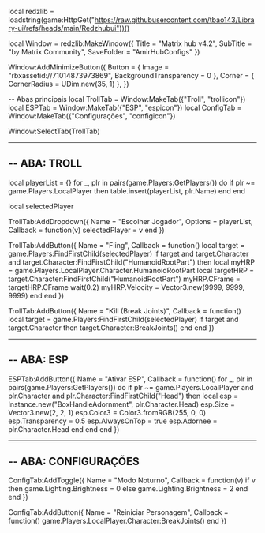 local redzlib = loadstring(game:HttpGet("https://raw.githubusercontent.com/tbao143/Library-ui/refs/heads/main/Redzhubui"))()

local Window = redzlib:MakeWindow({
    Title = "Matrix hub v4.2",
    SubTitle = "by Matrix Community",
    SaveFolder = "AmirHubConfigs"
})

Window:AddMinimizeButton({
    Button = { Image = "rbxassetid://71014873973869", BackgroundTransparency = 0 },
    Corner = { CornerRadius = UDim.new(35, 1) },
})

-- Abas principais
local TrollTab = Window:MakeTab({"Troll", "trollicon"})
local ESPTab = Window:MakeTab({"ESP", "espicon"})
local ConfigTab = Window:MakeTab({"Configurações", "configicon"})

Window:SelectTab(TrollTab)

------------------------------------------------------
-- ABA: TROLL
------------------------------------------------------
local playerList = {}
for _, plr in pairs(game.Players:GetPlayers()) do
    if plr ~= game.Players.LocalPlayer then
        table.insert(playerList, plr.Name)
    end
end

local selectedPlayer

TrollTab:AddDropdown({
    Name = "Escolher Jogador",
    Options = playerList,
    Callback = function(v)
        selectedPlayer = v
    end
})

TrollTab:AddButton({
    Name = "Fling",
    Callback = function()
        local target = game.Players:FindFirstChild(selectedPlayer)
        if target and target.Character and target.Character:FindFirstChild("HumanoidRootPart") then
            local myHRP = game.Players.LocalPlayer.Character.HumanoidRootPart
            local targetHRP = target.Character:FindFirstChild("HumanoidRootPart")
            myHRP.CFrame = targetHRP.CFrame
            wait(0.2)
            myHRP.Velocity = Vector3.new(9999, 9999, 9999)
        end
    end
})

TrollTab:AddButton({
    Name = "Kill (Break Joints)",
    Callback = function()
        local target = game.Players:FindFirstChild(selectedPlayer)
        if target and target.Character then
            target.Character:BreakJoints()
        end
    end
})

------------------------------------------------------
-- ABA: ESP
------------------------------------------------------
ESPTab:AddButton({
    Name = "Ativar ESP",
    Callback = function()
        for _, plr in pairs(game.Players:GetPlayers()) do
            if plr ~= game.Players.LocalPlayer and plr.Character and plr.Character:FindFirstChild("Head") then
                local esp = Instance.new("BoxHandleAdornment", plr.Character.Head)
                esp.Size = Vector3.new(2, 2, 1)
                esp.Color3 = Color3.fromRGB(255, 0, 0)
                esp.Transparency = 0.5
                esp.AlwaysOnTop = true
                esp.Adornee = plr.Character.Head
            end
        end
    end
})

------------------------------------------------------
-- ABA: CONFIGURAÇÕES
------------------------------------------------------
ConfigTab:AddToggle({
    Name = "Modo Noturno",
    Callback = function(v)
        if v then
            game.Lighting.Brightness = 0
        else
            game.Lighting.Brightness = 2
        end
    end
})

ConfigTab:AddButton({
    Name = "Reiniciar Personagem",
    Callback = function()
        game.Players.LocalPlayer.Character:BreakJoints()
    end
})
